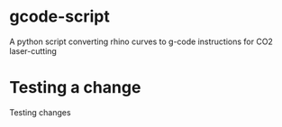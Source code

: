 # gcode-script
A python script converting rhino curves to g-code instructions for CO2 laser-cutting

# Testing a change
Testing changes
